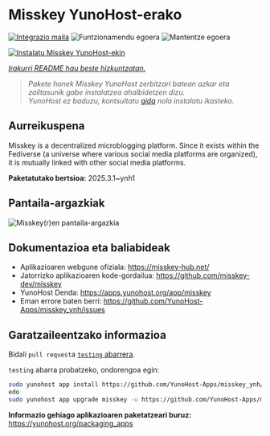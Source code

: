 <!--
Ohart ongi: README hau automatikoki sortu da <https://github.com/YunoHost/apps/tree/master/tools/readme_generator>ri esker
EZ editatu eskuz.
-->

# Misskey YunoHost-erako

[![Integrazio maila](https://apps.yunohost.org/badge/integration/misskey)](https://ci-apps.yunohost.org/ci/apps/misskey/)
![Funtzionamendu egoera](https://apps.yunohost.org/badge/state/misskey)
![Mantentze egoera](https://apps.yunohost.org/badge/maintained/misskey)

[![Instalatu Misskey YunoHost-ekin](https://install-app.yunohost.org/install-with-yunohost.svg)](https://install-app.yunohost.org/?app=misskey)

*[Irakurri README hau beste hizkuntzatan.](./ALL_README.md)*

> *Pakete honek Misskey YunoHost zerbitzari batean azkar eta zailtasunik gabe instalatzea ahalbidetzen dizu.*  
> *YunoHost ez baduzu, kontsultatu [gida](https://yunohost.org/install) nola instalatu ikasteko.*

## Aurreikuspena

Misskey is a decentralized microblogging platform. Since it exists within the Fediverse (a universe where various social media platforms are organized), it is mutually linked with other social media platforms.


**Paketatutako bertsioa:** 2025.3.1~ynh1

## Pantaila-argazkiak

![Misskey(r)en pantaila-argazkia](./doc/screenshots/screenshot-desktop.png)

## Dokumentazioa eta baliabideak

- Aplikazioaren webgune ofiziala: <https://misskey-hub.net/>
- Jatorrizko aplikazioaren kode-gordailua: <https://github.com/misskey-dev/misskey>
- YunoHost Denda: <https://apps.yunohost.org/app/misskey>
- Eman errore baten berri: <https://github.com/YunoHost-Apps/misskey_ynh/issues>

## Garatzaileentzako informazioa

Bidali `pull request`a [`testing` abarrera](https://github.com/YunoHost-Apps/misskey_ynh/tree/testing).

`testing` abarra probatzeko, ondorengoa egin:

```bash
sudo yunohost app install https://github.com/YunoHost-Apps/misskey_ynh/tree/testing --debug
edo
sudo yunohost app upgrade misskey -u https://github.com/YunoHost-Apps/misskey_ynh/tree/testing --debug
```

**Informazio gehiago aplikazioaren paketatzeari buruz:** <https://yunohost.org/packaging_apps>
